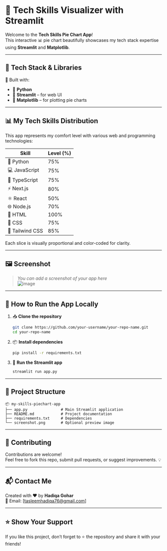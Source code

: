 # 🧠 Tech Skills Visualizer with Streamlit

Welcome to the **Tech Skills Pie Chart App**!  
This interactive 📊 pie chart beautifully showcases my tech stack expertise using **Streamlit** and **Matplotlib**.

---

## 🚀 Tech Stack & Libraries

🔧 Built with:

- 🐍 **Python**
- 🎈 **Streamlit** – for web UI  
- 📐 **Matplotlib** – for plotting pie charts

---

## 📊 My Tech Skills Distribution

This app represents my comfort level with various web and programming technologies:

| Skill         | Level (%) |
|---------------|-----------|
| 🐍 Python      | 75%       |
| 💻 JavaScript | 75%       |
| 🔷 TypeScript | 75%       |
| ⚡ Next.js     | 80%       |
| ⚛️ React       | 50%       |
| 🌐 Node.js     | 70%       |
| 🧾 HTML        | 100%      |
| 🎨 CSS         | 75%       |
| 🌈 Tailwind CSS| 85%       |

Each slice is visually proportional and color-coded for clarity.

---

## 🖼️ Screenshot

> *You can add a screenshot of your app here*  
![image](https://github.com/user-attachments/assets/5c044ead-4c33-480c-acdd-6500479b70e8)


---

## 🧪 How to Run the App Locally

1. 📥 **Clone the repository**
   ```bash
   git clone https://github.com/your-username/your-repo-name.git
   cd your-repo-name
   ```

2. 📦 **Install dependencies**
   ```bash
   pip install -r requirements.txt
   ```

3. 🚀 **Run the Streamlit app**
   ```bash
   streamlit run app.py
   ```

---

## 📁 Project Structure

```
📦 my-skills-piechart-app
├── app.py               # Main Streamlit application
├── README.md            # Project documentation
├── requirements.txt     # Dependencies
└── screenshot.png       # Optional preview image
```

---

## 🤝 Contributing

Contributions are welcome!  
Feel free to fork this repo, submit pull requests, or suggest improvements. 💡

---

## 📬 Contact Me

Created with ❤️ by **Hadiqa Gohar**  
📧 Email: [tasleemhadiqa76@gmail.com] 

---

## ⭐ Show Your Support

If you like this project, don’t forget to ⭐ the repository and share it with your friends!

```
